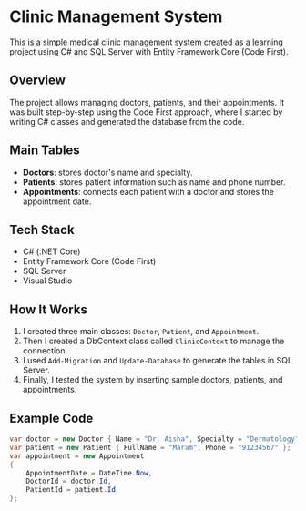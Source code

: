 # Clinic Management System

This is a simple medical clinic management system created as a learning project using C# and SQL Server with Entity Framework Core (Code First).

## Overview
The project allows managing doctors, patients, and their appointments. It was built step-by-step using the Code First approach, where I started by writing C# classes and generated the database from the code.

## Main Tables
- **Doctors**: stores doctor's name and specialty.
- **Patients**: stores patient information such as name and phone number.
- **Appointments**: connects each patient with a doctor and stores the appointment date.

## Tech Stack
- C# (.NET Core)
- Entity Framework Core (Code First)
- SQL Server
- Visual Studio

## How It Works
1. I created three main classes: `Doctor`, `Patient`, and `Appointment`.
2. Then I created a DbContext class called `ClinicContext` to manage the connection.
3. I used `Add-Migration` and `Update-Database` to generate the tables in SQL Server.
4. Finally, I tested the system by inserting sample doctors, patients, and appointments.

## Example Code

```csharp
var doctor = new Doctor { Name = "Dr. Aisha", Specialty = "Dermatology" };
var patient = new Patient { FullName = "Maram", Phone = "91234567" };
var appointment = new Appointment
{
    AppointmentDate = DateTime.Now,
    DoctorId = doctor.Id,
    PatientId = patient.Id
};
